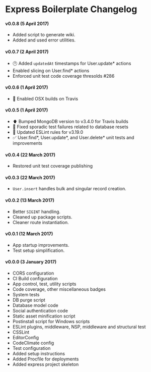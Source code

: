 # Express Boilerplate Changelog

#### v0.0.8 (5 April 2017)
* Added script to generate wiki.
* Added and used error utilities.

#### v0.0.7 (2 April 2017)
* :clock1: Added `updatedAt` timestamps for User.update* actions
* Enabled slicing on User.find* actions
* Enforced unit test code coverage thresolds #286

#### v0.0.6 (1 April 2017)
* :apple: Enabled OSX builds on Travis

#### v0.0.5 (1 April 2017)
* :arrow_up: Bumped MongoDB version to v3.4.0 for Travis builds
* :green_heart: Fixed sporadic test failures related to database resets
* :shirt: Updated ESLint rules for v3.19.0
* :white_check_mark: User.find*, User.update*, and User.delete* unit tests and improvements

#### v0.0.4 (22 March 2017)
* Restored unit test coverage publishing

#### v0.0.3 (22 March 2017)
* `User.insert` handles bulk and singular record creation.

#### v0.0.2 (13 March 2017)
* Better `SIGINT` handling.
* Cleaned up package scripts.
* Cleaner route instantiation.

#### v0.0.1 (12 March 2017)
* App startup improvements.
* Test setup simplification.

#### v0.0.0 (3 January 2017)
* CORS configuration
* CI Build configuration
* App control, test, utility scripts
* Code coverage, other miscellaneous badges
* System tests
* DB purge script
* Database model code
* Social authentication code
* Static asset minification script
* Postinstall script for Windows scripts
* ESLint plugins, middleware, NSP, middleware and structural test
* CSSLint
* EditorConfig
* CodeClimate config
* Test configuration
* Added setup instructions
* Added Procfile for deployments
* Added express project skeleton
